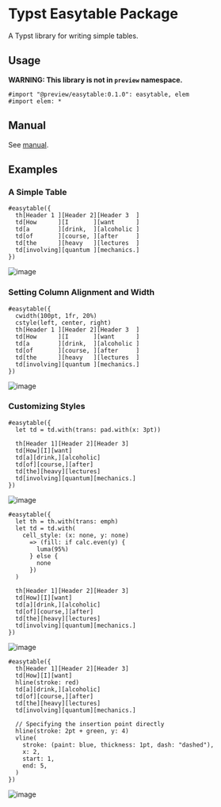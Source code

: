 # Typst Easytable Package

A Typst library for writing simple tables.

## Usage

**WARNING: This library is not in `preview` namespace.**

```typst
#import "@preview/easytable:0.1.0": easytable, elem
#import elem: *
```

## Manual

See [manual](./manual.pdf).

## Examples

### A Simple Table

```typst
#easytable({
  th[Header 1 ][Header 2][Header 3  ]
  td[How      ][I       ][want      ]
  td[a        ][drink,  ][alcoholic ]
  td[of       ][course, ][after     ]
  td[the      ][heavy   ][lectures  ]
  td[involving][quantum ][mechanics.]
})
```

![image](https://github.com/monaqa/typst-easytable/assets/48883418/690b466b-56d9-4660-8ca5-25cc25e379f9)

### Setting Column Alignment and Width

```typst
#easytable({
  cwidth(100pt, 1fr, 20%)
  cstyle(left, center, right)
  th[Header 1 ][Header 2][Header 3  ]
  td[How      ][I       ][want      ]
  td[a        ][drink,  ][alcoholic ]
  td[of       ][course, ][after     ]
  td[the      ][heavy   ][lectures  ]
  td[involving][quantum ][mechanics.]
})
```

![image](https://github.com/monaqa/typst-easytable/assets/48883418/8ff574b4-bf1f-46ca-8a2d-584ab701a989)

### Customizing Styles

```typst
#easytable({
  let td = td.with(trans: pad.with(x: 3pt))

  th[Header 1][Header 2][Header 3]
  td[How][I][want]
  td[a][drink,][alcoholic]
  td[of][course,][after]
  td[the][heavy][lectures]
  td[involving][quantum][mechanics.]
})
```

![image](https://github.com/monaqa/typst-easytable/assets/48883418/8a1ed0d0-4a9e-4a28-a0ff-b8f7a09cb8a8)

```typst
#easytable({
  let th = th.with(trans: emph)
  let td = td.with(
    cell_style: (x: none, y: none)
      => (fill: if calc.even(y) {
        luma(95%)
      } else {
        none
      })
  )

  th[Header 1][Header 2][Header 3]
  td[How][I][want]
  td[a][drink,][alcoholic]
  td[of][course,][after]
  td[the][heavy][lectures]
  td[involving][quantum][mechanics.]
})
```

![image](https://github.com/monaqa/typst-easytable/assets/48883418/5f8bf796-b2bd-41c4-a79e-fd97c2824ecd)


```typst
#easytable({
  th[Header 1][Header 2][Header 3]
  td[How][I][want]
  hline(stroke: red)
  td[a][drink,][alcoholic]
  td[of][course,][after]
  td[the][heavy][lectures]
  td[involving][quantum][mechanics.]

  // Specifying the insertion point directly
  hline(stroke: 2pt + green, y: 4)
  vline(
    stroke: (paint: blue, thickness: 1pt, dash: "dashed"),
    x: 2,
    start: 1,
    end: 5,
  )
})
```

![image](https://github.com/monaqa/typst-easytable/assets/48883418/cf400dad-a7fc-4f3a-991d-9611adab41c6)
